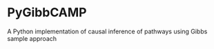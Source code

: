PyGibbCAMP
==========

A Python implementation of causal inference of pathways using Gibbs sample approach
